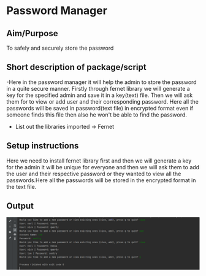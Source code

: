 # Password Manager 
## Aim/Purpose
To safely and securely store the password 
## Short description of package/script

-Here in the password manager it will help the admin to store the password in a quite secure manner. Firstly through fernet library we will generate a key for the specified admin and save it in a key(text) file. Then we will ask them for to view or add user and their corresponding password. Here all the passwords will be saved in password(text file) in encrypted format even if someone finds this file then also he won't be able to find the password. 
- List out the libraries imported -> Fernet

## Setup instructions
Here we need to install fernet library first and then we will generate a key for the admin it will be unique for everyone and then we will ask them to add the user and their respective password or they wanted to view all the passwords.Here all the passwords will be stored in the encrypted format in the text file.


## Output

![image](Images/output(password).png)
